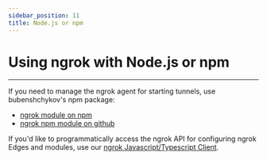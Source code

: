 ```yaml
---
sidebar_position: 11
title: Node.js or npm
---
```


# Using ngrok with Node.js or npm
------------

If you need to manage the ngrok agent for starting tunnels, use bubenshchykov's npm package:

*   [ngrok module on npm](https://www.npmjs.com/package/ngrok)
*   [ngrok npm module on github](https://github.com/bubenshchykov/ngrok)

If you'd like to programmatically access the ngrok API for configuring ngrok Edges and modules, use our [ngrok Javascript/Typescript Client](https://github.com/ngrok/ngrok-api-typescript).

